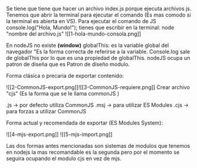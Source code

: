Se tiene que tiene que hacer un archivo index.js porque ejecuta archivos js. 
Tenemos que abrir la terminal para ejecutar el comando (Es mas comodo si la terminal es abierta en VS). 
Para ejecutar el comando de JS console.log("Hola, Mundo!"); tienes que escribir en la terminal: node "nombre del archivo.js"
![[1-hola-mundo-consola.png]]

En nodeJS no existe **(window)** 
globalThis: es la variable global del navegador  "Es la forma correcta de referirse a la variable.
Console.log sale de globalThis por lo que es una propiedad de globalThis. 
nodeJS ocupa un patron de diseña que  es  Patron de diseño modulo. 


Forma clásica o precaria de exportar contenido: 

![[2-CommonJS-export.png]]![[3-CommonJS-requiere.png]]
Crear archivo "cjs" (Es la forma que se le llama commonJS
)

.js -> por defecto utiliza CommonJS
.msj -> para utilizar ES Modules
.cjs -> para forzas a utilizar CommonJS

Forma actual y recomendada de exportar (ES Modules System): 

![[4-mjs-export.png]]
![[5-mjs-import.png]]

Las dos formas antes mencionadas son sistemas de modulos que tenemos en nodejs la mas recomandable es la segunda pero por el momento se seguira ocupando el modulo cjs en vez de mjs.